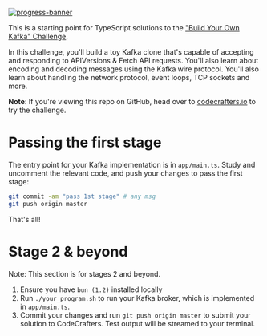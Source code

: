 [![progress-banner](https://backend.codecrafters.io/progress/kafka/f95bcd86-a8b7-4a63-8abc-cd9d83d5a539)](https://app.codecrafters.io/users/codecrafters-bot?r=2qF)

This is a starting point for TypeScript solutions to the
["Build Your Own Kafka" Challenge](https://codecrafters.io/challenges/kafka).

In this challenge, you'll build a toy Kafka clone that's capable of accepting
and responding to APIVersions & Fetch API requests. You'll also learn about
encoding and decoding messages using the Kafka wire protocol. You'll also learn
about handling the network protocol, event loops, TCP sockets and more.

**Note**: If you're viewing this repo on GitHub, head over to
[codecrafters.io](https://codecrafters.io) to try the challenge.

# Passing the first stage

The entry point for your Kafka implementation is in `app/main.ts`. Study and
uncomment the relevant code, and push your changes to pass the first stage:

```sh
git commit -am "pass 1st stage" # any msg
git push origin master
```

That's all!

# Stage 2 & beyond

Note: This section is for stages 2 and beyond.

1. Ensure you have `bun (1.2)` installed locally
1. Run `./your_program.sh` to run your Kafka broker, which is implemented in
   `app/main.ts`.
1. Commit your changes and run `git push origin master` to submit your solution
   to CodeCrafters. Test output will be streamed to your terminal.
